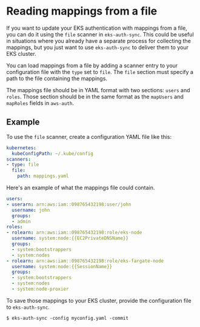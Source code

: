 # Reading mappings from a file

If you want to update your EKS authentication with mappings from a file, you can do it using the `file` scanner in `eks-auth-sync`.
This could be useful in situations where you already have a separate process for collecting the mappings, but you just want to use `eks-auth-sync` to deliver them to your EKS cluster.

You can load mappings from a file by adding a scanner entry to your configuration file with the `type` set to `file`.
The `file` section must specify a path to the file containing the mappings.

The mappings file should be in YAML format with two sections: `users` and `roles`.
Those section should be in the same format as the `mapUsers` and `mapRoles` fields in `aws-auth`.

## Example

To use the `file` scanner, create a configuration YAML file like this:

```yaml
kubernetes:
  kubeConfigPath: ~/.kube/config
scanners:
- type: file
  file:
    path: mappings.yaml
```

Here's an example of what the mappings file could contain.

```yaml
users:
- userarn: arn:aws:iam::098765432198:user/john
  username: john
  groups:
  - admin
roles:
- rolearn: arn:aws:iam::098765432198:role/eks-node
  username: system:node:{{EC2PrivateDNSName}}
  groups:
  - system:bootstrappers
  - system:nodes
- rolearn: arn:aws:iam::098765432198:role/eks-fargate-node
  username: system:node:{{SessionName}}
  groups:
  - system:bootstrappers
  - system:nodes
  - system:node-proxier
```

To save those mappings to your EKS cluster, provide the configuration file to `eks-auth-sync`.

```
$ eks-auth-sync -config myconfig.yaml -commit
```
